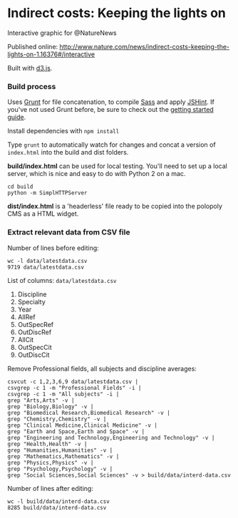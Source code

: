 # Indirect costs: Keeping the lights on

Interactive graphic for @NatureNews

Published online: http://www.nature.com/news/indirect-costs-keeping-the-lights-on-1.16376#/interactive

Built with [d3.js](http://d3js.org/).

### Build process

Uses [Grunt](http://gruntjs.com/) for file concatenation, to compile [Sass](http://sass-lang.com/) and apply [JSHint](https://github.com/gruntjs/grunt-contrib-jshint). If you've not used Grunt before, be sure to check out the [getting started guide](http://gruntjs.com/getting-started).

Install dependencies with `npm install`

Type `grunt` to automatically watch for changes and concat a version of `index.html` into the build and dist folders.

**build/index.html** can be used for local testing. You'll need to set up a local server, which is nice and easy to do with Python 2 on a mac.

	cd build
	python -m SimplHTTPServer 

**dist/index.html** is a 'headerless' file ready to be copied into the polopoly CMS as a HTML widget.


### Extract relevant data from CSV file

Number of lines before editing:

	wc -l data/latestdata.csv
	9719 data/latestdata.csv

List of columns: `data/latestdata.csv`


1. Discipline
2. Specialty
3. Year
4. AllRef
5. OutSpecRef
6. OutDiscRef
7. AllCit
8. OutSpecCit
9. OutDiscCit


Remove Professional fields, all subjects and discipline averages:

	csvcut -c 1,2,3,6,9 data/latestdata.csv |
	csvgrep -c 1 -m "Professional Fields" -i |
	csvgrep -c 1 -m "All subjects" -i | 
	grep "Arts,Arts" -v | 
	grep "Biology,Biology" -v | 
	grep "Biomedical Research,Biomedical Research" -v | 
	grep "Chemistry,Chemistry" -v | 
	grep "Clinical Medicine,Clinical Medicine" -v | 
	grep "Earth and Space,Earth and Space" -v | 
	grep "Engineering and Technology,Engineering and Technology" -v | 
	grep "Health,Health" -v | 
	grep "Humanities,Humanities" -v | 
	grep "Mathematics,Mathematics" -v | 
	grep "Physics,Physics" -v | 
	grep "Psychology,Psychology" -v | 
	grep "Social Sciences,Social Sciences" -v > build/data/interd-data.csv

Number of lines after editing:

	wc -l build/data/interd-data.csv
	8285 build/data/interd-data.csv
